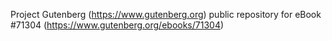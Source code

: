 Project Gutenberg (https://www.gutenberg.org) public repository for
eBook #71304 (https://www.gutenberg.org/ebooks/71304)
